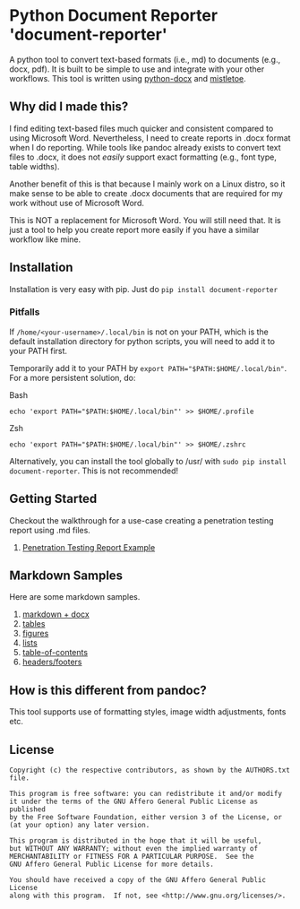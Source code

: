 # Python Document Reporter 'document-reporter'
A python tool to convert text-based formats (i.e., md) to documents (e.g., docx, pdf). It is built to be simple to use and integrate with your other workflows. This tool is written using [python-docx](https://python-docx.readthedocs.io/en/latest/) and [mistletoe](https://github.com/miyuchina/mistletoe).

## Why did I made this?
I find editing text-based files much quicker and consistent compared to using Microsoft Word. Nevertheless, I need to create reports in .docx format when I do reporting. While tools like pandoc already exists to convert text files to .docx, it does not _easily_ support exact formatting (e.g., font type, table widths).

Another benefit of this is that because I mainly work on a Linux distro, so it make sense to be able to create .docx documents that are required for my work without use of Microsoft Word.

This is NOT a replacement for Microsoft Word. You will still need that. It is just a tool to help you create report more easily if you have a similar workflow like mine.

## Installation
Installation is very easy with pip. Just do `pip install document-reporter`

### Pitfalls
If `/home/<your-username>/.local/bin` is not on your PATH, which is the default installation directory for python scripts, you will need to add it to your PATH first.

Temporarily add it to your PATH by `export PATH="$PATH:$HOME/.local/bin"`. For a more persistent solution, do:

Bash
```
echo 'export PATH="$PATH:$HOME/.local/bin"' >> $HOME/.profile
```

Zsh
```
echo 'export PATH="$PATH:$HOME/.local/bin"' >> $HOME/.zshrc
```

Alternatively, you can install the tool globally to /usr/ with `sudo pip install document-reporter`. This is not recommended!

## Getting Started
Checkout the walkthrough for a use-case creating a penetration testing report using .md files.

1. [Penetration Testing Report Example](getting_started/vapt/README.md)

## Markdown Samples
Here are some markdown samples.

1. [markdown + docx](samples/dual.md)
2. [tables](samples/tables.md)
3. [figures](samples/figures.md)
4. [lists](samples/lists.md)
5. [table-of-contents](samples/toc.md)
6. [headers/footers](samples/headfoot.md)

## How is this different from pandoc?
This tool supports use of formatting styles, image width adjustments, fonts etc.

## License
```
Copyright (c) the respective contributors, as shown by the AUTHORS.txt file.

This program is free software: you can redistribute it and/or modify
it under the terms of the GNU Affero General Public License as published
by the Free Software Foundation, either version 3 of the License, or
(at your option) any later version.

This program is distributed in the hope that it will be useful,
but WITHOUT ANY WARRANTY; without even the implied warranty of
MERCHANTABILITY or FITNESS FOR A PARTICULAR PURPOSE.  See the
GNU Affero General Public License for more details.

You should have received a copy of the GNU Affero General Public License
along with this program.  If not, see <http://www.gnu.org/licenses/>.
```
